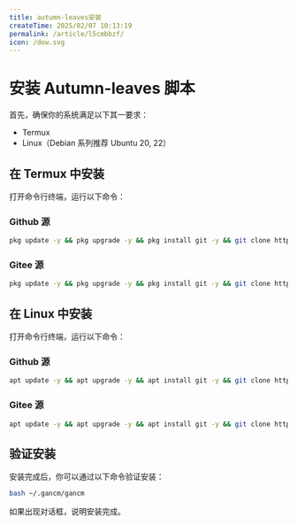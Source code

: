 ```yaml
---
title: autumn-leaves安装
createTime: 2025/02/07 10:13:19
permalink: /article/l5cmbbzf/
icon: /dow.svg
---
```


# 安装 Autumn-leaves 脚本

首先，确保你的系统满足以下其一要求：
- Termux
- Linux（Debian 系列推荐 Ubuntu 20, 22）

## 在 Termux 中安装

打开命令行终端，运行以下命令：

### Github 源

```bash
pkg update -y && pkg upgrade -y && pkg install git -y && git clone https://github.com/MIt-gancm/Autumn-leaves ~/.gancm
```

### Gitee 源

```bash
pkg update -y && pkg upgrade -y && pkg install git -y && git clone https://gitee.com/MIt-gancm/Autumn-leaves ~/.gancm
```

## 在 Linux 中安装

打开命令行终端，运行以下命令：

### Github 源

```bash
apt update -y && apt upgrade -y && apt install git -y && git clone https://github.com/MIt-gancm/Autumn-leaves ~/.gancm
```

### Gitee 源

```bash
apt update -y && apt upgrade -y && apt install git -y && git clone https://gitee.com/MIt-gancm/Autumn-leaves ~/.gancm
```

## 验证安装

安装完成后，你可以通过以下命令验证安装：

```bash
bash ~/.gancm/gancm
```

如果出现对话框，说明安装完成。
